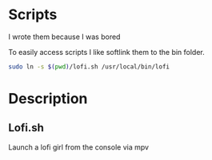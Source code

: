 # Scripts
I wrote them because I was bored

To easily access scripts I like softlink them to the bin folder.

```bash
sudo ln -s $(pwd)/lofi.sh /usr/local/bin/lofi
```

# Description

## Lofi.sh
Launch a lofi girl from the console via mpv

